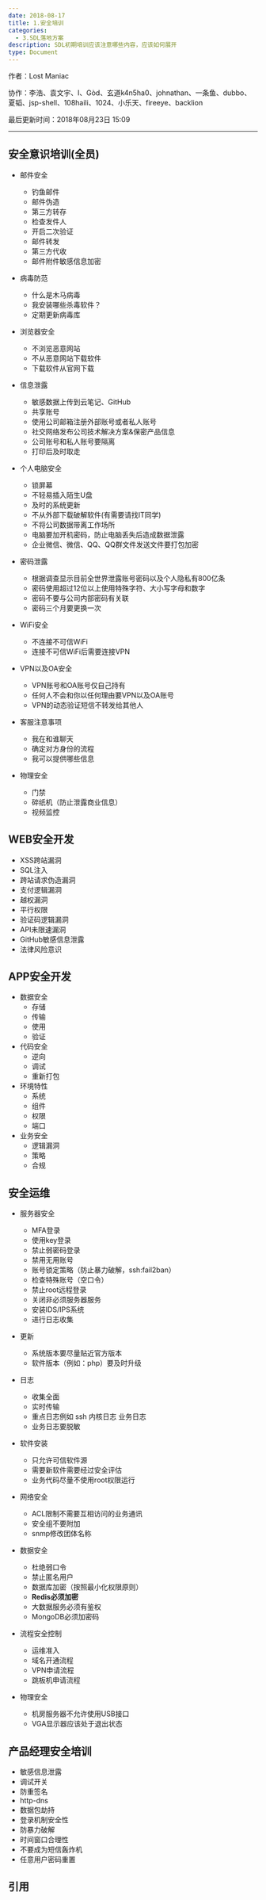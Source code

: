 ```yaml
---
date: 2018-08-17
title: 1.安全培训
categories:
  - 3.SDL落地方案
description: SDL初期培训应该注意哪些内容，应该如何展开
type: Document
---
```


作者：Lost Maniac

协作：李浩、袁文宇、I、Gòd、玄道k4n5ha0、johnathan、一条鱼、dubbo、夏韬、jsp-shell、108haili、1024、小乐天、fireeye、backlion


最后更新时间：2018年08月23日 15:09

----


## 安全意识培训(全员)

* 邮件安全
  * 钓鱼邮件
  * 邮件伪造
  * 第三方转存
  * 检查发件人
  * 开启二次验证
  * 邮件转发
  * 第三方代收
  * 邮件附件敏感信息加密

* 病毒防范
  * 什么是木马病毒
  * 我安装哪些杀毒软件？
  * 定期更新病毒库

* 浏览器安全
  * 不浏览恶意网站
  * 不从恶意网站下载软件
  * 下载软件从官网下载

* 信息泄露
  * 敏感数据上传到云笔记、GitHub
  * 共享账号
  * 使用公司邮箱注册外部账号或者私人账号
  * 社交网络发布公司技术解决方案&保密产品信息
  * 公司账号和私人账号要隔离
  * 打印后及时取走

* 个人电脑安全
  * 锁屏幕
  * 不轻易插入陌生U盘
  * 及时的系统更新
  * 不从外部下载破解软件(有需要请找IT同学)
  * 不将公司数据带离工作场所
  * 电脑要加开机密码，防止电脑丢失后造成数据泄露
  * 企业微信、微信、QQ、QQ群文件发送文件要打包加密

* 密码泄露
  * 根据调查显示目前全世界泄露账号密码以及个人隐私有800亿条
  * 密码使用超过12位以上使用特殊字符、大小写字母和数字
  * 密码不要与公司内部密码有关联
  * 密码三个月要更换一次

* WiFi安全
  * 不连接不可信WiFi
  * 连接不可信WiFi后需要连接VPN

* VPN以及OA安全
  * VPN账号和OA账号仅自己持有
  * 任何人不会和你以任何理由要VPN以及OA账号
  * VPN的动态验证短信不转发给其他人

* 客服注意事项
  * 我在和谁聊天
  * 确定对方身份的流程
  * 我可以提供哪些信息
  
* 物理安全
  * 门禁
  * 碎纸机（防止泄露商业信息）
  * 视频监控

## WEB安全开发

* XSS跨站漏洞
* SQL注入
* 跨站请求伪造漏洞
* 支付逻辑漏洞
* 越权漏洞
* 平行权限
* 验证码逻辑漏洞
* API未限速漏洞
* GitHub敏感信息泄露
* 法律风险意识

## APP安全开发

* 数据安全
  * 存储
  * 传输
  * 使用
  * 验证
* 代码安全
  * 逆向
  * 调试
  * 重新打包
* 环境特性
  * 系统
  * 组件
  * 权限
  * 端口
* 业务安全
  * 逻辑漏洞
  * 策略
  * 合规

## 安全运维

* 服务器安全
  * MFA登录
  * 使用key登录
  * 禁止弱密码登录
  * 禁用无用账号
  * 账号锁定策略（防止暴力破解，ssh:fail2ban）
  * 检查特殊账号（空口令）
  * 禁止root远程登录
  * 关闭非必须服务器服务
  * 安装IDS/IPS系统
  * 进行日志收集
  
* 更新
  * 系统版本要尽量贴近官方版本
  * 软件版本（例如：php）要及时升级

* 日志
  * 收集全面
  * 实时传输
  * 重点日志例如 ssh 内核日志 业务日志
  * 业务日志要脱敏

* 软件安装
  * 只允许可信软件源
  * 需要新软件需要经过安全评估
  * 业务代码尽量不使用root权限运行

* 网络安全
  * ACL限制不需要互相访问的业务通讯
  * 安全组不要附加
  * snmp修改团体名称

* 数据安全
  * 杜绝弱口令
  * 禁止匿名用户
  * 数据库加密（按照最小化权限原则）
  * **Redis必须加密**
  * 大数据服务必须有鉴权
  * MongoDB必须加密码

* 流程安全控制
  * 运维准入
  * 域名开通流程
  * VPN申请流程
  * 跳板机申请流程


* 物理安全
  * 机房服务器不允许使用USB接口
  * VGA显示器应该处于退出状态


## 产品经理安全培训

* 敏感信息泄露
* 调试开关
* 防重签名
* http-dns
* 数据包劫持
* 登录机制安全性
* 防暴力破解
* 时间窗口合理性
* 不要成为短信轰炸机
* 任意用户密码重置


## 引用
